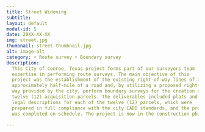 ```yaml
---
title: Street Widening
subtitle:
layout: default
modal-id: 5
date: 20XX-XX-XX
img: street.jpg
thumbnail: street-thumbnail.jpg
alt: image-alt
category: • Route survey • Boundary survey
description:
  This City of Conroe, Texas project forms part of our surveyors team
  expertise in performing route surveys. The main objective of this
  project was the establishment of the existing right-of-way lines of an
  approximately half-mile of a road and, by utilizing a proposed right-of-
  way provided by the city, perform boundary surveys for the creation of
  twelve (12) acquisition parcels. The deliverables included plats and
  legal descriptions for each of the twelve (12) parcels, which were
  prepared in full compliance with the city CADD standards, and the project
  was completed on schedule. The project is now in the construction phase.

---
```

